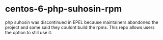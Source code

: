 # centos-6-php-suhosin-rpm
php suhosin was discontinued in EPEL because maintainers abandoned the project and some said they couldnt build the rpms. This repo allows users the option to still use it.
